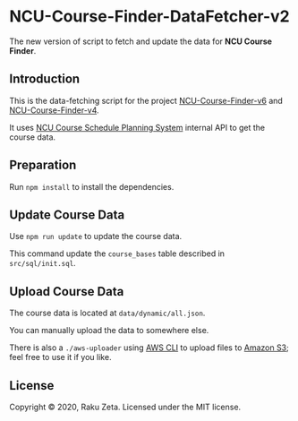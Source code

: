 NCU-Course-Finder-DataFetcher-v2
================================

The new version of script to fetch and update the data for **NCU Course Finder**.

Introduction
------------

This is the data-fetching script for the project [NCU-Course-Finder-v6](https://github.com/zetaraku/NCU-Course-Finder-v6) and [NCU-Course-Finder-v4](https://github.com/zetaraku/NCU-Course-Finder-v4).

It uses [NCU Course Schedule Planning System](https://cis.ncu.edu.tw/) internal API to get the course data.

Preparation
-----------

Run `npm install` to install the dependencies.

Update Course Data
-------------------

Use `npm run update` to update the course data.

This command update the `course_bases` table described in `src/sql/init.sql`.

Upload Course Data
--------------

The course data is located at `data/dynamic/all.json`.

You can manually upload the data to somewhere else.

There is also a `./aws-uploader` using [AWS CLI](https://aws.amazon.com/cli/) to upload files to [Amazon S3](https://aws.amazon.com/tw/s3/); feel free to use it if you like.

License
-------

Copyright © 2020, Raku Zeta. Licensed under the MIT license.
